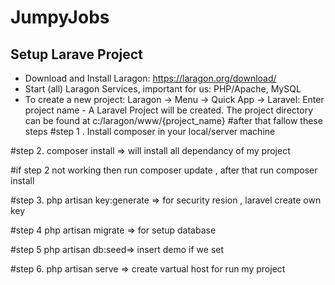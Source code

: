 # JumpyJobs
## Setup Larave Project
- Download and Install Laragon: https://laragon.org/download/
- Start (all) Laragon Services, important for us: PHP/Apache, MySQL
- To create a new project: Laragon -> Menu -> Quick App -> Laravel: Enter project name - A Laravel Project will be created. The project directory can be found at c:/laragon/www/{project_name}
#after that fallow these steps 
#step 1 . Install composer in your local/server machine

#step 2. composer install => will install all dependancy of my project 


#if step 2 not working then run composer update , after that run composer install

#step 3. php artisan key:generate => for security resion , laravel create own key 

#step 4 php artisan migrate => for setup database 

#step 5 php artisan db:seed=> insert demo if we set 

#step 6. php artisan serve => create vartual host for run my project 

